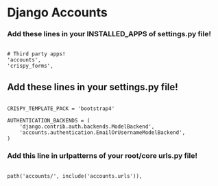 # Django Accounts


### Add these lines in your INSTALLED_APPS of settings.py file!
```

# Third party apps!
'accounts',
'crispy_forms',

```


## Add these lines in your settings.py file!
```

CRISPY_TEMPLATE_PACK = 'bootstrap4'

AUTHENTICATION_BACKENDS = (
    'django.contrib.auth.backends.ModelBackend',
    'accounts.authentication.EmailOrUsernameModelBackend',
)

```


### Add this line in urlpatterns of your root/core urls.py file!
```

path('accounts/', include('accounts.urls')),

```